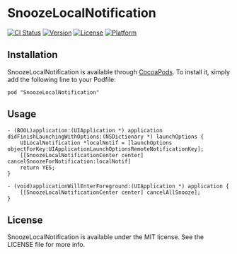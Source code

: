 # SnoozeLocalNotification

[![CI Status](http://img.shields.io/travis/azu/SnoozeLocalNotification.svg?style=flat)](https://travis-ci.org/azu/SnoozeLocalNotification)
[![Version](https://img.shields.io/cocoapods/v/SnoozeLocalNotification.svg?style=flat)](http://cocoadocs.org/docsets/SnoozeLocalNotification)
[![License](https://img.shields.io/cocoapods/l/SnoozeLocalNotification.svg?style=flat)](http://cocoadocs.org/docsets/SnoozeLocalNotification)
[![Platform](https://img.shields.io/cocoapods/p/SnoozeLocalNotification.svg?style=flat)](http://cocoadocs.org/docsets/SnoozeLocalNotification)

## Installation

SnoozeLocalNotification is available through [CocoaPods](http://cocoapods.org). To install
it, simply add the following line to your Podfile:

    pod "SnoozeLocalNotification"


## Usage

``` objc
- (BOOL)application:(UIApplication *) application didFinishLaunchingWithOptions:(NSDictionary *) launchOptions {
    UILocalNotification *localNotif = [launchOptions objectForKey:UIApplicationLaunchOptionsRemoteNotificationKey];
    [[SnoozeLocalNotificationCenter center] cancelSnoozeForNotification:localNotif]
    return YES;
}

- (void)applicationWillEnterForeground:(UIApplication *) application {
    [[SnoozeLocalNotificationCenter center] cancelAllSnooze];
}
```

## License

SnoozeLocalNotification is available under the MIT license. See the LICENSE file for more info.


